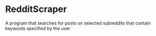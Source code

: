 # RedditScraper
A program that searches for posts on selected subreddits that contain keywords specified by the user
